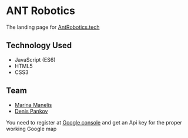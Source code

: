 # ANT Robotics
The landing page for [AntRobotics.tech](https://antrobotics.tech/)

## Technology Used
* JavaScript (ES6)
* HTML5
* CSS3

## Team

* [Marina Manelis](https://github.com/Av1sa)
* [Denis Pankov](https://github.com/idenispankov)

You need to register at [Google console](https://console.cloud.google.com/) and get an Api key for the proper working Google map

